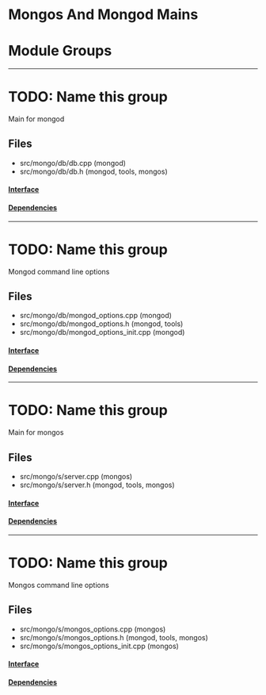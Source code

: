# Mongos And Mongod Mains

# Module Groups

-------------

# TODO: Name this group
Main for mongod

## Files
- src/mongo/db/db.cpp   (mongod)
- src/mongo/db/db.h   (mongod, tools, mongos)

#### [Interface](interface/0)

#### [Dependencies](dependencies/0)

-------------

# TODO: Name this group
Mongod command line options

## Files
- src/mongo/db/mongod\_options.cpp   (mongod)
- src/mongo/db/mongod\_options.h   (mongod, tools)
- src/mongo/db/mongod\_options\_init.cpp   (mongod)

#### [Interface](interface/1)

#### [Dependencies](dependencies/1)

-------------

# TODO: Name this group
Main for mongos

## Files
- src/mongo/s/server.cpp   (mongos)
- src/mongo/s/server.h   (mongod, tools, mongos)

#### [Interface](interface/2)

#### [Dependencies](dependencies/2)

-------------

# TODO: Name this group
Mongos command line options

## Files
- src/mongo/s/mongos\_options.cpp   (mongos)
- src/mongo/s/mongos\_options.h   (mongod, tools, mongos)
- src/mongo/s/mongos\_options\_init.cpp   (mongos)

#### [Interface](interface/3)

#### [Dependencies](dependencies/3)
